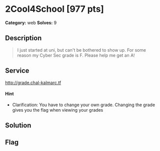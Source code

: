 # 2Cool4School [977 pts]

**Category:** web
**Solves:** 9

## Description
>I just started at uni, but can't be bothered to show up. For some reason my Cyber Sec grade is F. Please help me get an A!

## Service
http://grade.chal-kalmarc.tf

#### Hint
* Clarification: You have to change your own grade. Changing the grade gives you the flag when viewing your grades

## Solution

## Flag

